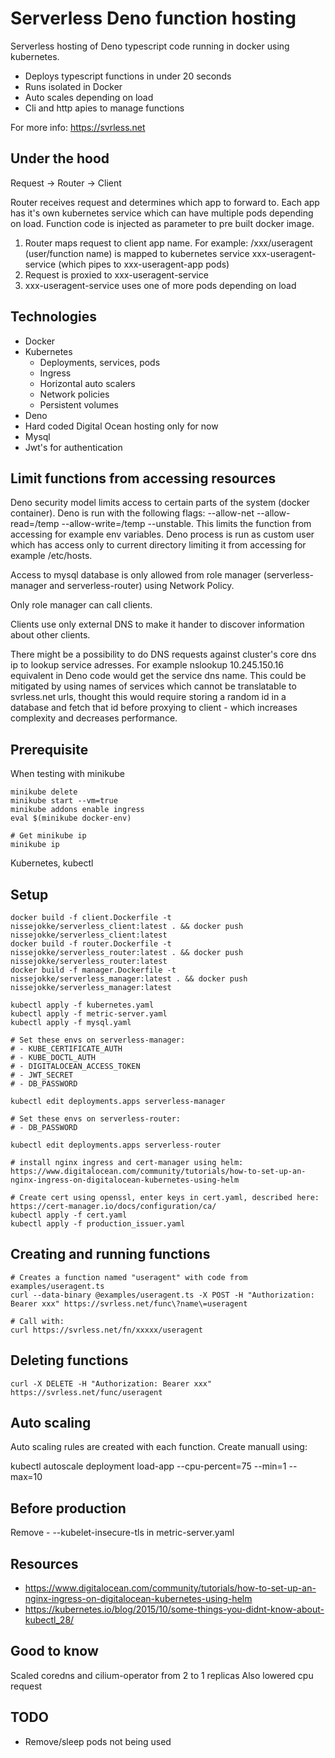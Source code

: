 # Serverless Deno function hosting

Serverless hosting of Deno typescript code running in docker using kubernetes.

- Deploys typescript functions in under 20 seconds
- Runs isolated in Docker
- Auto scales depending on load
- Cli and http apies to manage functions

For more info:
https://svrless.net
    
## Under the hood

Request -> Router -> Client 

Router receives request and determines which app to forward to. Each app has it's own kubernetes service which can have multiple pods depending on load. Function code is injected as parameter to pre built docker image.

1. Router maps request to client app name. For example: /xxx/useragent (user/function name) is mapped to kubernetes service xxx-useragent-service (which pipes to xxx-useragent-app pods)
2. Request is proxied to xxx-useragent-service
3. xxx-useragent-service uses one of more pods depending on load

## Technologies

- Docker
- Kubernetes
   - Deployments, services, pods
   - Ingress
   - Horizontal auto scalers
   - Network policies
   - Persistent volumes
- Deno
- Hard coded Digital Ocean hosting only for now
- Mysql
- Jwt's for authentication

## Limit functions from accessing resources

Deno security model limits access to certain parts of the system (docker container). Deno is run with the following flags: --allow-net --allow-read=/temp --allow-write=/temp --unstable. This limits the function from accessing for example env variables. Deno process is run as custom user which has access only to current directory limiting it from accessing for example /etc/hosts.

Access to mysql database is only allowed from role manager (serverless-manager and serverless-router) using Network Policy.

Only role manager can call clients.

Clients use only external DNS to make it hander to discover information about other clients.

There might be a possibility to do DNS requests against cluster's core dns ip to lookup service adresses. For example nslookup 10.245.150.16 equivalent in Deno code would get the service dns name. This could be mitigated by using names of services which cannot be translatable to svrless.net urls, thought this would require storing a random id in a database and fetch that id before proxying to client - which increases complexity and decreases performance.

## Prerequisite

When testing with minikube

    minikube delete
    minikube start --vm=true
    minikube addons enable ingress
    eval $(minikube docker-env)

    # Get minikube ip
    minikube ip

Kubernetes, kubectl

## Setup

    docker build -f client.Dockerfile -t nissejokke/serverless_client:latest . && docker push nissejokke/serverless_client:latest
    docker build -f router.Dockerfile -t nissejokke/serverless_router:latest . && docker push nissejokke/serverless_router:latest
    docker build -f manager.Dockerfile -t nissejokke/serverless_manager:latest . && docker push nissejokke/serverless_manager:latest

    kubectl apply -f kubernetes.yaml
    kubectl apply -f metric-server.yaml
    kubectl apply -f mysql.yaml

    # Set these envs on serverless-manager:
    # - KUBE_CERTIFICATE_AUTH
    # - KUBE_DOCTL_AUTH
    # - DIGITALOCEAN_ACCESS_TOKEN
    # - JWT_SECRET
    # - DB_PASSWORD

    kubectl edit deployments.apps serverless-manager

    # Set these envs on serverless-router:
    # - DB_PASSWORD

    kubectl edit deployments.apps serverless-router

    # install nginx ingress and cert-manager using helm:
    https://www.digitalocean.com/community/tutorials/how-to-set-up-an-nginx-ingress-on-digitalocean-kubernetes-using-helm

    # Create cert using openssl, enter keys in cert.yaml, described here: https://cert-manager.io/docs/configuration/ca/
    kubectl apply -f cert.yaml
    kubectl apply -f production_issuer.yaml

## Creating and running functions

    # Creates a function named "useragent" with code from examples/useragent.ts
    curl --data-binary @examples/useragent.ts -X POST -H "Authorization: Bearer xxx" https://svrless.net/func\?name\=useragent

    # Call with:
    curl https://svrless.net/fn/xxxxx/useragent

## Deleting functions

    curl -X DELETE -H "Authorization: Bearer xxx" https://svrless.net/func/useragent

## Auto scaling

Auto scaling rules are created with each function. Create manuall using:

kubectl autoscale deployment load-app --cpu-percent=75 --min=1 --max=10

## Before production

Remove - --kubelet-insecure-tls in metric-server.yaml

## Resources

- https://www.digitalocean.com/community/tutorials/how-to-set-up-an-nginx-ingress-on-digitalocean-kubernetes-using-helm
- https://kubernetes.io/blog/2015/10/some-things-you-didnt-know-about-kubectl_28/

## Good to know

Scaled coredns and cilium-operator from 2 to 1 replicas
Also lowered cpu request

## TODO

- Remove/sleep pods not being used
